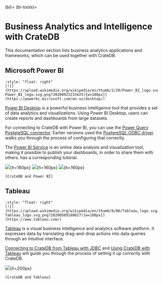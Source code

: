 (bi)=
(bi-tools)=
# Business Analytics and Intelligence with CrateDB

This documentation section lists business analytics applications
and frameworks, which can be used together with CrateDB.


## Microsoft Power BI

```{div}
:style: "float: right"
[![](https://upload.wikimedia.org/wikipedia/en/thumb/2/20/Power_BI_logo.svg/192px-Power_BI_logo.svg.png?20200923233425){w=180px}](https://powerbi.microsoft.com/en-us/desktop/)
```

[Power BI Desktop] is a powerful business intelligence tool that provides a set of
data analytics and visualizations. Using Power BI Desktop, users can create reports
and dashboards from large datasets.

For connecting to CrateDB with Power BI, you can use the [Power Query PostgreSQL connector].
Earlier versions used the [PostgreSQL ODBC driver]. [](#cratedb-powerbi-desktop) walks
you through the process of configuring that correctly.

The [Power BI Service] is an online data analysis and visualization tool, making it
possible to publish your dashboards, in order to share them with others.
[](#cratedb-powerbi-service) has a corresponding tutorial.

![](https://crate.io/docs/crate/howtos/en/latest/_images/powerbi-table-navigator.png){h=160px}
![](https://crate.io/docs/crate/howtos/en/latest/_images/powerbi-pie-chart.png){h=160px}
![](https://crate.io/docs/crate/howtos/en/latest/_images/powerbi-publish-success.png){h=160px}

```{seealso}
[CrateDB and Power BI]
```


## Tableau

```{div}
:style: "float: right"
[![](https://upload.wikimedia.org/wikipedia/en/thumb/0/06/Tableau_logo.svg/500px-Tableau_logo.svg.png?20200509180027){w=180px}](https://www.tableau.com/)
```

[Tableau] is a visual business intelligence and analytics software platform. It expresses
data by translating drag-and-drop actions into data queries through an intuitive interface.

[Connecting to CrateDB from Tableau with JDBC] and [Using CrateDB with Tableau] will
guide you through the process of setting it up correctly with CrateDB.

![](https://crate.io/hs-fs/hubfs/08-index.png?width=1536&name=08-index.png){h=200px}

```{seealso}
[CrateDB and Tableau]
```


[Connecting to CrateDB from Tableau with JDBC]: https://crate.io/blog/connecting-to-cratedb-from-tableau-with-jdbc
[CrateDB and Tableau]: https://crate.io/integrations/cratedb-and-tableau
[CrateDB and Power BI]: https://crate.io/integrations/cratedb-and-power-bi
[PostgreSQL ODBC driver]: https://odbc.postgresql.org/
[Power BI Desktop]: https://powerbi.microsoft.com/en-us/desktop/
[Power BI Service]: https://powerbi.microsoft.com/en-us/
[Power Query PostgreSQL connector]: https://learn.microsoft.com/en-us/power-query/connectors/postgresql
[Tableau]: https://www.tableau.com/
[Using CrateDB with Tableau]: https://community.crate.io/t/using-cratedb-with-tableau/1192
